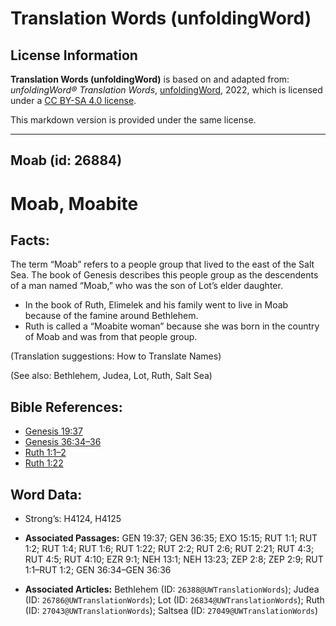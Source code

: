 # Translation Words (unfoldingWord)

## License Information

**Translation Words (unfoldingWord)** is based on and adapted from: _unfoldingWord® Translation Words_, [unfoldingWord](https://unfoldingword.org/utw), 2022, which is licensed under a [CC BY-SA 4.0 license](https://creativecommons.org/licenses/by-sa/4.0/legalcode.en).

This markdown version is provided under the same license.



--------------------------------

## Moab (id: 26884)

Moab, Moabite
=============

Facts:
------

The term “Moab” refers to a people group that lived to the east of the Salt Sea. The book of Genesis describes this people group as the descendents of a man named “Moab,” who was the son of Lot’s elder daughter.

* In the book of Ruth, Elimelek and his family went to live in Moab because of the famine around Bethlehem.
* Ruth is called a “Moabite woman” because she was born in the country of Moab and was from that people group.

(Translation suggestions: How to Translate Names)

(See also: Bethlehem, Judea, Lot, Ruth, Salt Sea)

Bible References:
-----------------

* [Genesis 19:37](https://ref.ly/Gen19:37)
* [Genesis 36:34–36](https://ref.ly/Gen36:34-Gen36:36)
* [Ruth 1:1–2](https://ref.ly/Ruth1:1-Ruth1:2)
* [Ruth 1:22](https://ref.ly/Ruth1:22)

Word Data:
----------

* Strong’s: H4124, H4125

* **Associated Passages:** GEN 19:37; GEN 36:35; EXO 15:15; RUT 1:1; RUT 1:2; RUT 1:4; RUT 1:6; RUT 1:22; RUT 2:2; RUT 2:6; RUT 2:21; RUT 4:3; RUT 4:5; RUT 4:10; EZR 9:1; NEH 13:1; NEH 13:23; ZEP 2:8; ZEP 2:9; RUT 1:1–RUT 1:2; GEN 36:34–GEN 36:36
* **Associated Articles:** Bethlehem (ID: `26388@UWTranslationWords`); Judea (ID: `26786@UWTranslationWords`); Lot (ID: `26834@UWTranslationWords`); Ruth (ID: `27043@UWTranslationWords`); Saltsea (ID: `27049@UWTranslationWords`)

